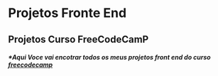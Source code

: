 # Projetos Fronte End
## Projetos Curso FreeCodeCamP
##### *Aqui Voce vai encotrar todos os meus projetos front end do curso [freecodecamp]([http://freeco](https://www.freecodecamp.org/))
